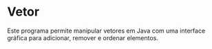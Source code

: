 # Vetor
Este programa permite manipular vetores em Java com uma interface gráfica para adicionar, remover e ordenar elementos.
